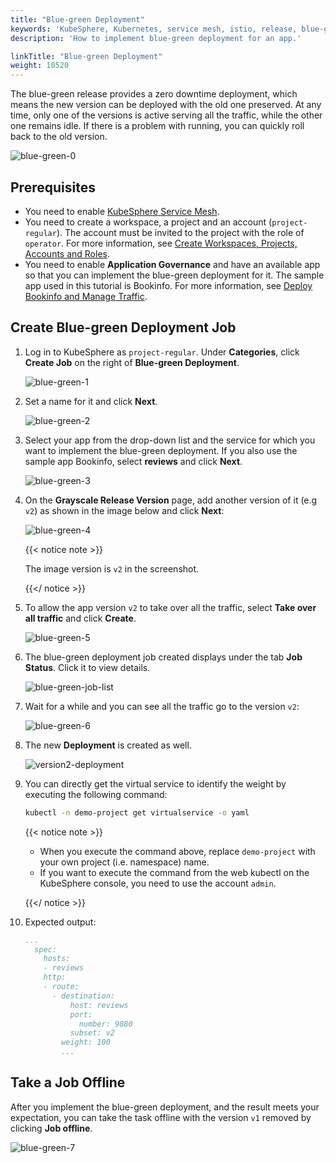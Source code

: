 ```yaml
---
title: "Blue-green Deployment"
keywords: 'KubeSphere, Kubernetes, service mesh, istio, release, blue-green deployment'
description: 'How to implement blue-green deployment for an app.'

linkTitle: "Blue-green Deployment"
weight: 10520
---
```



The blue-green release provides a zero downtime deployment, which means the new version can be deployed with the old one preserved. At any time, only one of the versions is active serving all the traffic, while the other one remains idle. If there is a problem with running, you can quickly roll back to the old version.

![blue-green-0](/images/docs/project-user-guide/grayscale-release/blue-green-deployment/blue-green-0.png)


## Prerequisites

- You need to enable [KubeSphere Service Mesh](../../../pluggable-components/service-mesh/).
- You need to create a workspace, a project and an account (`project-regular`). The account must be invited to the project with the role of `operator`. For more information, see [Create Workspaces, Projects, Accounts and Roles](../../../quick-start/create-workspace-and-project).
- You need to enable **Application Governance** and have an available app so that you can implement the blue-green deployment for it. The sample app used in this tutorial is Bookinfo. For more information, see [Deploy Bookinfo and Manage Traffic](../../../quick-start/deploy-bookinfo-to-k8s/).

## Create Blue-green Deployment Job

1. Log in to KubeSphere as `project-regular`. Under **Categories**, click **Create Job** on the right of **Blue-green Deployment**.

   ![blue-green-1](/images/docs/project-user-guide/grayscale-release/blue-green-deployment/blue-green-1.jpg)

2. Set a name for it and click **Next**.

   ![blue-green-2](/images/docs/project-user-guide/grayscale-release/blue-green-deployment/blue-green-2.jpg)

3. Select your app from the drop-down list and the service for which you want to implement the blue-green deployment. If you also use the sample app Bookinfo, select **reviews** and click **Next**.

   ![blue-green-3](/images/docs/project-user-guide/grayscale-release/blue-green-deployment/blue-green-3.jpg)

4. On the **Grayscale Release Version** page, add another version of it (e.g `v2`) as shown in the image below and click **Next**:

   ![blue-green-4](/images/docs/project-user-guide/grayscale-release/blue-green-deployment/blue-green-4.jpg)

   {{< notice note >}}

   The image version is `v2` in the screenshot.

   {{</ notice >}} 

5. To allow the app version `v2` to take over all the traffic, select **Take over all traffic** and click **Create**.

   ![blue-green-5](/images/docs/project-user-guide/grayscale-release/blue-green-deployment/blue-green-5.jpg)

6. The blue-green deployment job created displays under the tab **Job Status**. Click it to view details.

   ![blue-green-job-list](/images/docs/project-user-guide/grayscale-release/blue-green-deployment/blue-green-job-list.jpg)

7. Wait for a while and you can see all the traffic go to the version `v2`:

   ![blue-green-6](/images/docs/project-user-guide/grayscale-release/blue-green-deployment/blue-green-6.jpg)

8. The new **Deployment** is created as well.

   ![version2-deployment](/images/docs/project-user-guide/grayscale-release/blue-green-deployment/version2-deployment.jpg)

9. You can directly get the virtual service to identify the weight by executing the following command:

   ```bash
   kubectl -n demo-project get virtualservice -o yaml
   ```

   {{< notice note >}} 

   - When you execute the command above, replace `demo-project` with your own project (i.e. namespace) name.
   - If you want to execute the command from the web kubectl on the KubeSphere console, you need to use the account `admin`.

   {{</ notice >}}

10. Expected output:

    ```yaml
    ...
      spec:
        hosts:
        - reviews
        http:
        - route:
          - destination:
              host: reviews
              port:
                number: 9080
              subset: v2
            weight: 100
            ...
    ```

## Take a Job Offline

After you implement the blue-green deployment, and the result meets your expectation, you can take the task offline with the version `v1` removed by clicking **Job offline**.

![blue-green-7](/images/docs/project-user-guide/grayscale-release/blue-green-deployment/blue-green-7.jpg)

